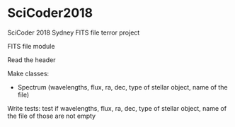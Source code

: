 # SciCoder2018
SciCoder 2018 Sydney FITS file terror project

FITS file module

Read the header

Make classes:
* Spectrum (wavelengths, flux, ra, dec, type of stellar object, name of the file)

Write tests:
test if wavelengths, flux, ra, dec, type of stellar object, name of the file of those are not empty